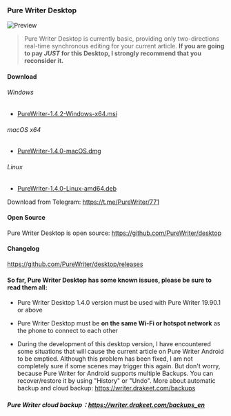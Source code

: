 ### Pure Writer Desktop

![Preview](https://user-images.githubusercontent.com/5214214/115110118-57bb0e00-9fac-11eb-9270-2d83502405a3.png)

> Pure Writer Desktop is currently basic, providing only two-directions real-time synchronous editing for your current article. **If you are going to pay _JUST_ for this Desktop, I strongly recommend that you reconsider it.**

#### Download

###### Windows

* [PureWriter-1.4.2-Windows-x64.msi](https://github.com/PureWriter/desktop/releases/download/1.4.0/PureWriter-1.4.2-Windows-x64.msi)

###### macOS x64

* [PureWriter-1.4.0-macOS.dmg](https://github.com/PureWriter/desktop/releases/download/1.4.0/PureWriter-1.4.0-macOS.dmg)

###### Linux

* [PureWriter-1.4.0-Linux-amd64.deb](https://github.com/PureWriter/desktop/releases/download/1.4.0/PureWriter-1.4.0-Linux-amd64.deb)

Download from Telegram: https://t.me/PureWriter/771



#### Open Source

Pure Writer Desktop is open source: https://github.com/PureWriter/desktop

#### Changelog

https://github.com/PureWriter/desktop/releases

#### So far, Pure Writer Desktop has some known issues, please be sure to read them all:

- Pure Writer Desktop 1.4.0 version must be used with Pure Writer 19.90.1 or above

- Pure Writer Desktop must be **on the same Wi-Fi or hotspot network** as the phone to connect to each other

- During the development of this desktop version, I have encountered some situations that will cause the current article on Pure Writer Android to be emptied. Although this problem has been fixed, I am not completely sure if some scenes may trigger this again. But don't worry, because Pure Writer for Android supports multiple Backups. You can recover/restore it by using "History" or "Undo". More about automatic backup and cloud backup: https://writer.drakeet.com/backups

##### Pure Writer cloud backup：https://writer.drakeet.com/backups_en
